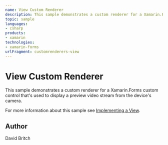 ```yaml
---
name: View Custom Renderer
description: This sample demonstrates a custom renderer for a Xamarin.Forms custom control that's used to display a preview video stream from the device's camera. For more information about this sample see Implementing a View.
topic: sample
languages:
- csharp
products:
- xamarin
technologies:
- xamarin-forms
urlFragment: customrenderers-view
---
```

View Custom Renderer
====================

This sample demonstrates a custom renderer for a Xamarin.Forms custom control that's used to display a preview video stream from the device's camera.

For more information about this sample see [Implementing a View](http://developer.xamarin.com/guides/cross-platform/xamarin-forms/custom-renderer/view/).

Author
------

David Britch
